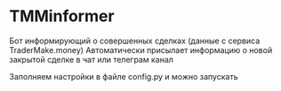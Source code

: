 # TMMinformer
Бот информирующий о совершенных сделках (данные с сервиса TraderMake.money)
Автоматически присылает информацию о новой закрытой сделке в чат или телеграм канал

Заполняем настройки в файле config.py и можно запускать 
